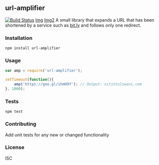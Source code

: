 ## url-amplifier
[![Build Status](https://travis-ci.org/nitin42/url-amplifier.svg?branch=master)](https://travis-ci.org/nitin42/url-amplifier)
[Img](https://img.shields.io/badge/dependencies-up--to--date-green.svg)
[Img2](https://img.shields.io/badge/npm-2.15.9-blue.svg)
A small library that expands a URL that has been shortened by a service such as [bit.ly](bit.ly) and follows only one redirect.

### Installation

```
npm install url-amplifier

```

### Usage

```javascript
var amp = require('url-amplifier');

setTimeout(function(){
	amp('https://goo.gl/ihmH9Y'); // Output: nitintulswani.com
}, 1000);

```

### Tests

```
npm test
```

### Contributing 

Add unit tests for any new or changed functionality

### License

ISC

